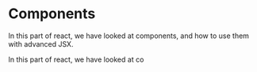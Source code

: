 # Components

In this part of react, we have looked at components, and how to use them with advanced JSX.

In this part of react, we have looked at co